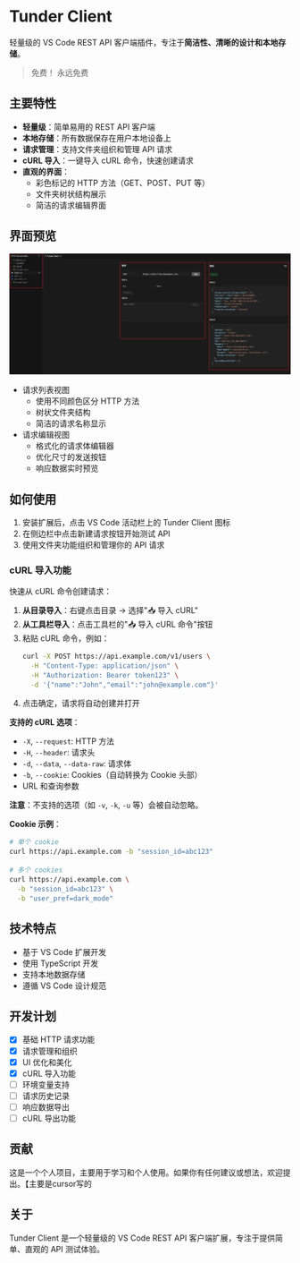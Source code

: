 # Tunder Client

轻量级的 VS Code REST API 客户端插件，专注于**简洁性、清晰的设计和本地存储**。

> 免费！ 永远免费

## 主要特性

* **轻量级**：简单易用的 REST API 客户端
* **本地存储**：所有数据保存在用户本地设备上
* **请求管理**：支持文件夹组织和管理 API 请求
* **cURL 导入**：一键导入 cURL 命令，快速创建请求
* **直观的界面**：
  * 彩色标记的 HTTP 方法（GET、POST、PUT 等）
  * 文件夹树状结构展示
  * 简洁的请求编辑界面

## 界面预览

![](https://github.com/o98k-ok/Tunder-Client/raw/main/media/image.png)

* 请求列表视图
  * 使用不同颜色区分 HTTP 方法
  * 树状文件夹结构
  * 简洁的请求名称显示
* 请求编辑视图
  * 格式化的请求体编辑器
  * 优化尺寸的发送按钮
  * 响应数据实时预览

## 如何使用

1. 安装扩展后，点击 VS Code 活动栏上的 Tunder Client 图标
2. 在侧边栏中点击新建请求按钮开始测试 API
3. 使用文件夹功能组织和管理你的 API 请求

### cURL 导入功能

快速从 cURL 命令创建请求：

1. **从目录导入**：右键点击目录 → 选择"📥 导入 cURL"
2. **从工具栏导入**：点击工具栏的"📥 导入 cURL 命令"按钮
3. 粘贴 cURL 命令，例如：
   ```bash
   curl -X POST https://api.example.com/v1/users \
     -H "Content-Type: application/json" \
     -H "Authorization: Bearer token123" \
     -d '{"name":"John","email":"john@example.com"}'
   ```
4. 点击确定，请求将自动创建并打开

**支持的 cURL 选项**：
- `-X`, `--request`: HTTP 方法
- `-H`, `--header`: 请求头
- `-d`, `--data`, `--data-raw`: 请求体
- `-b`, `--cookie`: Cookies（自动转换为 Cookie 头部）
- URL 和查询参数

**注意**：不支持的选项（如 `-v`, `-k`, `-u` 等）会被自动忽略。

**Cookie 示例**：
```bash
# 单个 cookie
curl https://api.example.com -b "session_id=abc123"

# 多个 cookies
curl https://api.example.com \
  -b "session_id=abc123" \
  -b "user_pref=dark_mode"
```

## 技术特点

* 基于 VS Code 扩展开发
* 使用 TypeScript 开发
* 支持本地数据存储
* 遵循 VS Code 设计规范

## 开发计划

- [x] 基础 HTTP 请求功能
- [x] 请求管理和组织
- [x] UI 优化和美化
- [x] cURL 导入功能
- [ ] 环境变量支持
- [ ] 请求历史记录
- [ ] 响应数据导出
- [ ] cURL 导出功能

## 贡献

这是一个个人项目，主要用于学习和个人使用。如果你有任何建议或想法，欢迎提出。【主要是cursor写的

## 关于

Tunder Client 是一个轻量级的 VS Code REST API 客户端扩展，专注于提供简单、直观的 API 测试体验。